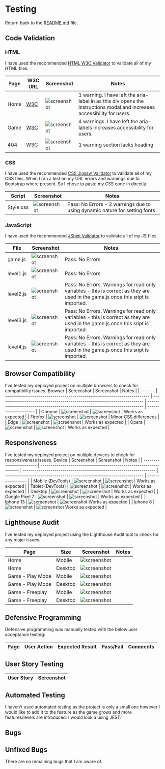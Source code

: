 # Testing

Return back to the [README.md](README.md) file.

## Code Validation

### HTML

I have used the recommended [HTML W3C Validator](https://validator.w3.org) to validate all of my HTML files.

| Page         | W3C URL                                                                                                 | Screenshot                                                             | Notes                               |
| ------------ | ------------------------------------------------------------------------------------------------------- | ---------------------------------------------------------------------- | ----------------------------------- |
| Home         | [W3C](https://validator.w3.org/nu/?doc=https%3A%2F%2Fhanmb17.github.io%2FC1_MS2_LIGHTSOUT%2Findex.html)        | ![screenshot]()         | 1 warning. I have left the aria-label in as this div opens the instructions modal and increases accessibility for users.                     |
| Game         | [W3C](https://validator.w3.org/nu/?doc=https%3A%2F%2Fhanmb17.github.io%2FC1_MS2_LIGHTSOUT%2Fgame.html)         | ![screenshot]()         | 4 warnings. I have left the aria-labels increases accessibility for users.   |
| 404          | [W3C](https://validator.w3.org/nu/?doc=https%3A%2F%2Fdougyb83.github.io%2Fminesweeper%2F404.html)          | ![screenshot]()          | 1 warning section lacks heading |                  |


### CSS

I have used the recommended [CSS Jigsaw Validator](https://jigsaw.w3.org/css-validator) to validate all of my CSS files.
When I ran a test on my URL errors and warnings due to Bootstrap where present. So I chose to paste my CSS code in directly.

| Script         | Screenshot                                                             | Notes                               |
| ------------ | ---------------------------------------------------------------------- | ----------------------------------- |
| Style.css       | ![screenshot]()         | Pass: No Errors  - 2 warnings due to using dynamic nature for setting fonts                   |


### JavaScript

I have used the recommended [JShint Validator](https://jshint.com) to validate all of my JS files.

| File          | Screenshot                                                         | Notes                                                            |
| ------------- | ------------------------------------------------------------------ | ---------------------------------------------------------------- |
| game.js       | ![screenshot]()       | Pass: No Errors  |
| level1.js | ![screenshot]() | Pass: No Errors                                                  |
| level2.js  | ![screenshot]()  | Pass: No Errors. Warnings for read only variables - this is correct as they are used in the game.js once this sript is imported.                                                 |
| level3.js | ![screenshot]( )| Pass: No Errors. Warnings for read only variables - this is correct as they are used in the game.js once this sript is imported.                                                   |
| level4.js | ![screenshot]( )| Pass: No Errors. Warnings for read only variables - this is correct as they are used in the game.js once this sript is imported.                                                   |




## Browser Compatibility

I've tested my deployed project on multiple browsers to check for compatibility issues.
 Browser | Screenshot                                                                | Screenshot                                                                | Notes                 |
| ------- | ------------------------------------------------------------------------- | ------------------------------------------------------------------------- | ---------------------------------------------------------------------------- | --------------------- |
| Chrome  | ![screenshot]()  | ![screenshot]()  | Works as expected     |
| Firefox | ![screenshot]() | ![screenshot]() | Minor CSS differences |
| Edge    | ![screenshot]()    | ![screenshot]()     | Works as expected     |
| Opera   | ![screenshot]()   | ![screenshot]()    | Works as expected     |


## Responsiveness

I've tested my deployed project on multiple devices to check for responsiveness issues.
 Device                   | Screenshot                                                          | Screenshot                                                          |  Notes             |
| ------------------------ | ------------------------------------------------------------------- | ------------------------------------------------------------------- | ---------------------------------------------------------------------- | ----------------- |
| Mobile (DevTools)        | ![screenshot]()   | ![screenshot]()   |   Works as expected |
| Tablet (DevTools)        | ![screenshot]()   | ![screenshot]()   |  Works as expected |
| Desktop                  | ![screenshot]()      | ![screenshot]()      |  Works as expected |
| Google Pixel 7          | ![screenshot]() | ![screenshot]()  | Works as expected |
| Iphone 13        | ![screenshot]()    | ![screenshot]()    Works as expected |
| Iphone 8       | ![screenshot]()    | ![screenshot]()    Works as expected |




## Lighthouse Audit

I've tested my deployed project using the Lighthouse Audit tool to check for any major issues.

| Page    | Size    | Screenshot                                                           | Notes               |
| ------- | ------- | -------------------------------------------------------------------- | ------------------- |
| Home    | Mobile  | ![screenshot]()     | |
| Home    | Desktop | ![screenshot]()    |  |
| Game - Play Mode   | Mobile  | ![screenshot]()     |  |
| Game - Play Mode   | Desktop | ![screenshot]()    |  |
| Game - Freeplay | Mobile  | ![screenshot]()  |    |
| Game - Freeplay  | Desktop | ![screenshot]()|    |

## Defensive Programming

Defensive programming was manually tested with the below user acceptance testing:

| Page         | User Action                                   | Expected Result                                                                | Pass/Fail | Comments |
| ------------ | --------------------------------------------- | ------------------------------------------------------------------------------ | --------- | -------- |

## User Story Testing

| User Story                                                                                                                                                                                                                            | Screenshot                                        |
| ------------------------------------------------------------------------------------------------------------------------------------------------------------------------------------------------------------------------------------- | ------------------------------------------------- |


## Automated Testing
I haven't used automated testing as the project is only a small one however I would like to add it to the feature as the game grows and more features/levels are introduced. I would look a using JEST.

## Bugs


## Unfixed Bugs

There are no remaining bugs that I am aware of.